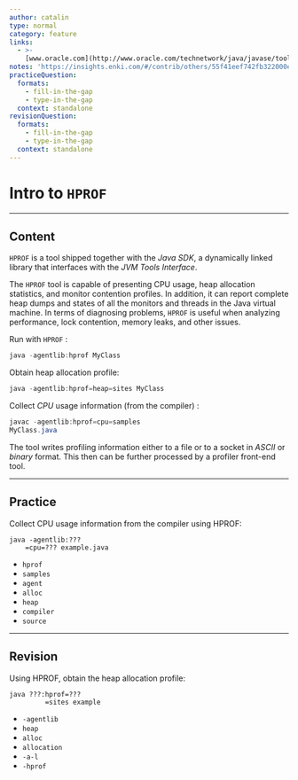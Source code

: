 ```yaml
---
author: catalin
type: normal
category: feature
links:
  - >-
    [www.oracle.com](http://www.oracle.com/technetwork/java/javase/tooldescr-136044.html#gblvj){website}
notes: 'https://insights.enki.com/#/contrib/others/55f41eef742fb322000e0d7b?search=kha'
practiceQuestion:
  formats:
    - fill-in-the-gap
    - type-in-the-gap
  context: standalone
revisionQuestion:
  formats:
    - fill-in-the-gap
    - type-in-the-gap
  context: standalone
---
```


# Intro to `HPROF`


---

## Content

`HPROF` is a tool shipped together with the *Java SDK*, a dynamically linked library that interfaces with the *JVM Tools Interface*.

The `HPROF` tool is capable of presenting CPU usage, heap allocation statistics, and monitor contention profiles. In addition, it can report complete heap dumps and states of all the monitors and threads in the Java virtual machine. In terms of diagnosing problems, `HPROF` is useful when analyzing performance, lock contention, memory leaks, and other issues.

Run with `HPROF` :

```java
java -agentlib:hprof MyClass
```

Obtain heap allocation profile:

```java
java -agentlib:hprof=heap=sites MyClass 
```

Collect *CPU* usage information (from the compiler) :

```java
javac -agentlib:hprof=cpu=samples 
MyClass.java
```

The tool writes profiling information either to a file or to a socket in *ASCII* or *binary* format. This then can be further processed by a profiler front-end tool.


---

## Practice

Collect CPU usage information from the compiler using HPROF:

```shell
java -agentlib:???
    =cpu=??? example.java
```

- `hprof`
- `samples`
- `agent`
- `alloc`
- `heap`
- `compiler`
- `source`


---

## Revision

Using HPROF, obtain the heap allocation profile:

```shell
java ???:hprof=???
         =sites example
```

- `-agentlib`
- `heap`
- `alloc`
- `allocation`
- `-a-l`
- `-hprof`
